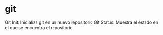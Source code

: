 git
===
Git Init: Inicializa git en un nuevo repositorio
Git Status: Muestra el estado en el que se encuentra el repositorio
